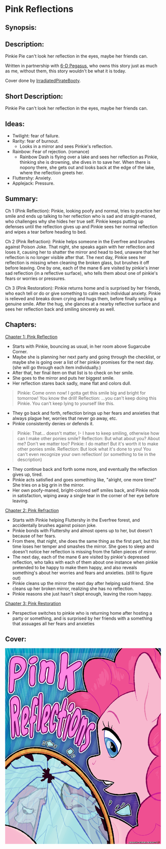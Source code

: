 # Pink Reflections

## Synopsis:


## Description:
Pinkie Pie can't look her reflection in the eyes, maybe her friends can.

Written in partnership with [6-D Pegasus](https://www.fimfiction.net/user/293755/6-D+Pegasus), who owns this story just as much as me, without them, this story wouldn't be what it is today.

Cover done by [IrradiatedPirateBooty](https://irradiatedpiratebooty.tumblr.com).

## Short Description:
Pinkie Pie can't look her reflection in the eyes, maybe her friends can.

## Ideas:
- Twilight: fear of failure.
- Rarity: fear of burnout.
  - Looks in a mirror and sees Pinkie's reflection.
- Rainbow: Fear of rejection. (romance)
  - Rainbow Dash is flying over a lake and sees her reflection as Pinkie, thinking she is drowning, she dives in to save her. When there is nopony there, she gets out and looks back at the edge of the lake, where the reflection greets her.
- Fluttershy: Anxiety.
- Applejack: Pressure.

## Summary:
Ch 1 (Pink Reflection): Pinkie, looking poofy and normal, tries to practice her smile and ends up talking to her reflection who is sad and straight-maned, who challenges why she hides her true self. Pinkie keeps putting up defenses until the reflection gives up and Pinkie sees her normal reflection and wipes a tear before heading to bed.

Ch 2 (Pink Refraction): Pinkie helps someone in the Everfree and brushes against Poison Joke. That night, she speaks again with her reflection and loses it, causing her to shatter the mirror and head to bed, unaware that her reflection is no longer visible after that. The next day, Pinkie sees her reflection is missing when cleaning the broken glass, but brushes it off before leaving. One by one, each of the mane 6 are visited by pinkie's inner sad reflection (in a reflective surface), who tells them about one of pinkie's fears or worries or pressures.

Ch 3 (Pink Restoration): Pinkie returns home and is surprised by her friends, who each tell or do or give something to calm each individual anxiety. Pinkie is relieved and breaks down crying and hugs them, before finally smiling a genuine smile. After the hug, she glances at a nearby reflective surface and sees her reflection back and smiling sincerely as well.

## Chapters:
[Chapter 1: Pink Reflection](./01-pink-reflection.md)
- Starts with Pinkie, bouncing as usual, in her room above Sugarcube Corner.
- Maybe she is planning her next party and going through the checklist, or maybe she is going over a list of her pinkie promises for the next day. (she will go through each item individually.)
- After that, her final item on that list is to check on her smile.
- She goes to the mirror and puts her biggest smile.
- Her reflection stares back sadly, mane flat and colors dull.

> Pinkie: Come onnn now! I gotta get this smile big and bright for tomorrow! You know the drill! Reflection: …you can't keep doing this Pinkie. You can't keep lying to yourself like this.

- They go back and forth, reflection brings up her fears and anxieties that always plague her, worries that never go away, etc.
- Pinkie consistently denies or defends it.

> Pinkie: That… doesn't matter, I- I have to keep smiling, otherwise how can I make other ponies smile? Reflection: But what about you? About me? Don't we matter too? Pinkie: I do matter! But it's worth it to make other ponies smile. Reflection: But look what it's done to you! You can't even recognize your own reflection! (or something to tie in the description)

- They continue back and forth some more, and eventually the reflection gives up, tired.
- Pinkie acts satisfied and goes something like, "alright, one more time!" She tries on a big grin in the mirror.
- Her own poofy-maned, bright-colored self smiles back, and Pinkie nods in satisfaction, wiping away a single tear in the corner of her eye before leaving.

[Chapter 2: Pink Refraction](./02-pink-refraction.md)
- Starts with Pinkie helping Fluttershy in the Everfree forest, and accidentally brushes against poison joke.
- Pinkie bonds with Fluttershy and almost opens up to her, but doesn't because of her fears.
- From there, that night, she does the same thing as the first part, but this time loses her temper and smashes the mirror. She goes to sleep and doesn't notice her reflection is missing from the fallen pieces of mirror.
- The next day, each of the mane 6 are visited by pinkie's depressed reflection, who talks with each of them about one instance when pinkie pretended to be happy to make them happy, and also reveals something's about her worries and fears and anxieties. (still to figure out)
- Pinkie cleans up the mirror the next day after helping said friend. She cleans up her broken mirror, realizing she has no reflection.
- Pinkie reasons she just hasn't slept enough, leaving the room happy.

[Chapter 3: Pink Restoration](./03-pink-restoration.md)
- Perspective switches to pinkie who is returning home after hosting a party or something, and is surprised by her friends with a something that assuages all her fears and anxieties

## Cover:
![cover](./pink-reflections-cover-2.png)